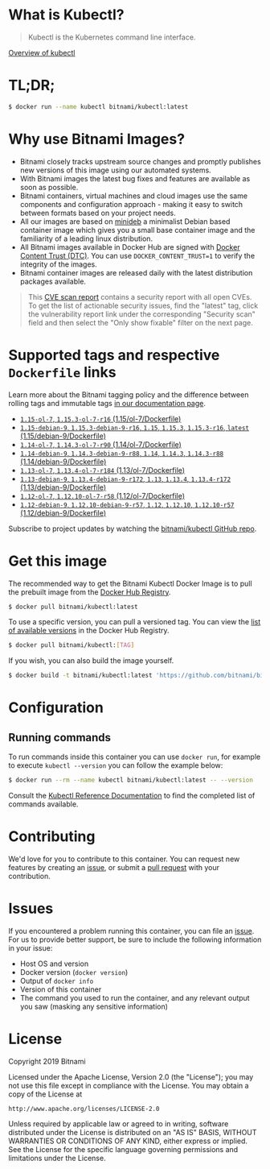 
# What is Kubectl?

> Kubectl is the Kubernetes command line interface.

[Overview of kubectl](https://kubernetes.io/docs/reference/kubectl/overview/)

# TL;DR;

```bash
$ docker run --name kubectl bitnami/kubectl:latest
```

# Why use Bitnami Images?

* Bitnami closely tracks upstream source changes and promptly publishes new versions of this image using our automated systems.
* With Bitnami images the latest bug fixes and features are available as soon as possible.
* Bitnami containers, virtual machines and cloud images use the same components and configuration approach - making it easy to switch between formats based on your project needs.
* All our images are based on [minideb](https://github.com/bitnami/minideb) a minimalist Debian based container image which gives you a small base container image and the familiarity of a leading linux distribution.
* All Bitnami images available in Docker Hub are signed with [Docker Content Trust (DTC)](https://docs.docker.com/engine/security/trust/content_trust/). You can use `DOCKER_CONTENT_TRUST=1` to verify the integrity of the images.
* Bitnami container images are released daily with the latest distribution packages available.


> This [CVE scan report](https://quay.io/repository/bitnami/kubectl?tab=tags) contains a security report with all open CVEs. To get the list of actionable security issues, find the "latest" tag, click the vulnerability report link under the corresponding "Security scan" field and then select the "Only show fixable" filter on the next page.

# Supported tags and respective `Dockerfile` links

Learn more about the Bitnami tagging policy and the difference between rolling tags and immutable tags [in our documentation page](https://docs.bitnami.com/containers/how-to/understand-rolling-tags-containers/).


* [`1.15-ol-7`, `1.15.3-ol-7-r16` (1.15/ol-7/Dockerfile)](https://github.com/bitnami/bitnami-docker-kubectl/blob/1.15.3-ol-7-r16/1.15/ol-7/Dockerfile)
* [`1.15-debian-9`, `1.15.3-debian-9-r16`, `1.15`, `1.15.3`, `1.15.3-r16`, `latest` (1.15/debian-9/Dockerfile)](https://github.com/bitnami/bitnami-docker-kubectl/blob/1.15.3-debian-9-r16/1.15/debian-9/Dockerfile)
* [`1.14-ol-7`, `1.14.3-ol-7-r90` (1.14/ol-7/Dockerfile)](https://github.com/bitnami/bitnami-docker-kubectl/blob/1.14.3-ol-7-r90/1.14/ol-7/Dockerfile)
* [`1.14-debian-9`, `1.14.3-debian-9-r88`, `1.14`, `1.14.3`, `1.14.3-r88` (1.14/debian-9/Dockerfile)](https://github.com/bitnami/bitnami-docker-kubectl/blob/1.14.3-debian-9-r88/1.14/debian-9/Dockerfile)
* [`1.13-ol-7`, `1.13.4-ol-7-r184` (1.13/ol-7/Dockerfile)](https://github.com/bitnami/bitnami-docker-kubectl/blob/1.13.4-ol-7-r184/1.13/ol-7/Dockerfile)
* [`1.13-debian-9`, `1.13.4-debian-9-r172`, `1.13`, `1.13.4`, `1.13.4-r172` (1.13/debian-9/Dockerfile)](https://github.com/bitnami/bitnami-docker-kubectl/blob/1.13.4-debian-9-r172/1.13/debian-9/Dockerfile)
* [`1.12-ol-7`, `1.12.10-ol-7-r58` (1.12/ol-7/Dockerfile)](https://github.com/bitnami/bitnami-docker-kubectl/blob/1.12.10-ol-7-r58/1.12/ol-7/Dockerfile)
* [`1.12-debian-9`, `1.12.10-debian-9-r57`, `1.12`, `1.12.10`, `1.12.10-r57` (1.12/debian-9/Dockerfile)](https://github.com/bitnami/bitnami-docker-kubectl/blob/1.12.10-debian-9-r57/1.12/debian-9/Dockerfile)

Subscribe to project updates by watching the [bitnami/kubectl GitHub repo](https://github.com/bitnami/bitnami-docker-kubectl).

# Get this image

The recommended way to get the Bitnami Kubectl Docker Image is to pull the prebuilt image from the [Docker Hub Registry](https://hub.docker.com/r/bitnami/kubectl).

```bash
$ docker pull bitnami/kubectl:latest
```

To use a specific version, you can pull a versioned tag. You can view the [list of available versions](https://hub.docker.com/r/bitnami/kubectl/tags/) in the Docker Hub Registry.

```bash
$ docker pull bitnami/kubectl:[TAG]
```

If you wish, you can also build the image yourself.

```bash
$ docker build -t bitnami/kubectl:latest 'https://github.com/bitnami/bitnami-docker-kubectl.git#master:1.15/debian-9'
```

# Configuration

## Running commands

To run commands inside this container you can use `docker run`, for example to execute `kubectl --version` you can follow the example below:

```bash
$ docker run --rm --name kubectl bitnami/kubectl:latest -- --version
```

Consult the [Kubectl Reference Documentation](https://kubernetes.io/docs/reference/generated/kubectl/kubectl-commands) to find the completed list of commands available.

# Contributing

We'd love for you to contribute to this container. You can request new features by creating an [issue](https://github.com/bitnami/bitnami-docker-kubectl/issues), or submit a [pull request](https://github.com/bitnami/bitnami-docker-kubectl/pulls) with your contribution.

# Issues

If you encountered a problem running this container, you can file an [issue](https://github.com/bitnami/bitnami-docker-kubectl/issues). For us to provide better support, be sure to include the following information in your issue:

- Host OS and version
- Docker version (`docker version`)
- Output of `docker info`
- Version of this container
- The command you used to run the container, and any relevant output you saw (masking any sensitive information)

# License

Copyright 2019 Bitnami

Licensed under the Apache License, Version 2.0 (the "License");
you may not use this file except in compliance with the License.
You may obtain a copy of the License at

    http://www.apache.org/licenses/LICENSE-2.0

Unless required by applicable law or agreed to in writing, software
distributed under the License is distributed on an "AS IS" BASIS,
WITHOUT WARRANTIES OR CONDITIONS OF ANY KIND, either express or implied.
See the License for the specific language governing permissions and
limitations under the License.
